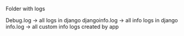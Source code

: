Folder with logs

Debug.log -> all logs in django
djangoinfo.log -> all info logs in django
info.log -> all custom info logs created by app